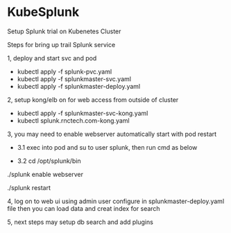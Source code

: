 # KubeSplunk
Setup Splunk trial on Kubenetes Cluster

Steps for bring up trail Splunk service

1, deploy and start svc and pod

- kubectl apply -f splunk-pvc.yaml
- kubectl apply -f splunkmaster-svc.yaml
- kubectl apply -f splunkmaster-deploy.yaml


2, setup kong/elb on for web access from outside of cluster

- kubectl apply -f splunkmaster-svc-kong.yaml
- kubectl splunk.rnctech.com-kong.yaml


3, you may need to enable webserver automatically start with pod restart

- 3.1 exec into pod and su to user splunk, then run cmd as below

- 3.2 cd /opt/splunk/bin

./splunk enable webserver

./splunk restart


4, log on to web ui using admin user configure in splunkmaster-deploy.yaml file
then you can load data and creat index for search


5, next steps may setup db search and add plugins

